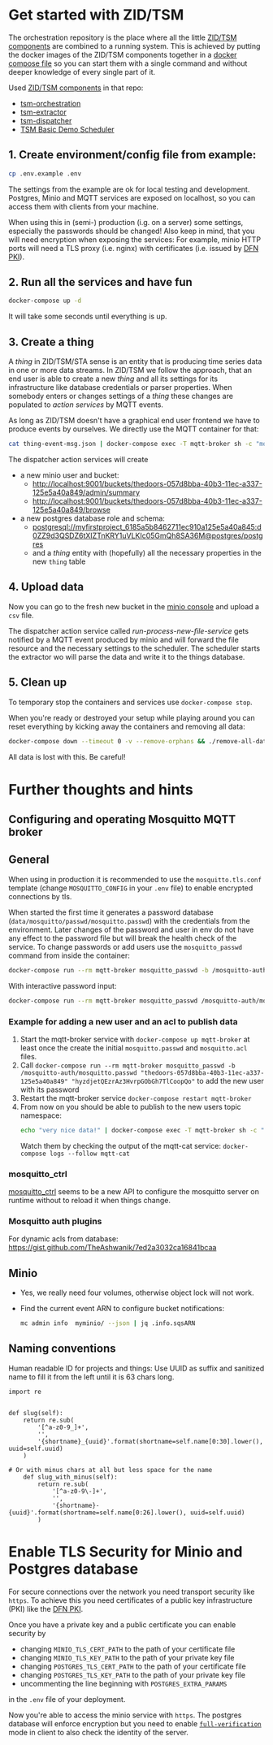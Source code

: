# Get started with ZID/TSM

The orchestration repository is the place where all the little [ZID/TSM
components](https://git.ufz.de/rdm-software/timeseries-management) are
combined to a running system. This is achieved by putting the docker
images of the ZID/TSM components together in a
[docker compose file](docker-compose.yml) so you can start them with a
single command and without deeper knowledge of every single part of it.

Used [ZID/TSM
components](https://git.ufz.de/rdm-software/timeseries-management) in
that repo:

- [tsm-orchestration](https://git.ufz.de/rdm-software/timeseries-management/tsm-orchestration)
- [tsm-extractor](https://git.ufz.de/rdm-software/timeseries-management/tsm-extractor)
- [tsm-dispatcher](https://git.ufz.de/rdm-software/timeseries-management/tsm-dispatcher)
- [TSM Basic Demo Scheduler](https://git.ufz.de/rdm-software/timeseries-management/tsm-basic-demo-scheduler)

## 1. Create environment/config file from example:

```bash
cp .env.example .env 
```
The settings from the example are ok for local testing and development.
Postgres, Minio and MQTT services are exposed on localhost, so you can
access them with clients from your machine.

When using this in (semi-) production (i.g. on a server) some settings,
especially the passwords should be changed! Also keep in mind, that you
will need encryption when exposing the services: For example, minio HTTP
ports will need a TLS proxy (i.e. nginx) with certificates (i.e.
issued by
[DFN PKI](https://www.pki.dfn.de/geant-trusted-certificate-services/)).

##  2. Run all the services and have fun

```bash
docker-compose up -d
```

It will take some seconds until everything is up.

## 3. Create a thing

A *thing* in ZID/TSM/STA sense is an entity that is producing time
series data in one or more data streams. In ZID/TSM we follow the
approach, that an end user is able to create a new *thing* and all its
settings for its infrastructure like database credentials or parser
properties. When somebody enters or changes settings of a *thing* these
changes are populated to *action services* by MQTT events.

As long as ZID/TSM doesn't have a graphical end user frontend we have to
produce events by ourselves. We directly use the MQTT container for
that:

```bash
cat thing-event-msg.json | docker-compose exec -T mqtt-broker sh -c "mosquitto_pub -t thing_created -u \$MQTT_USER -P \$MQTT_PASSWORD -s"
```

The dispatcher action services will create
- a new minio user and bucket:
  - <http://localhost:9001/buckets/thedoors-057d8bba-40b3-11ec-a337-125e5a40a849/admin/summary>
  - <http://localhost:9001/buckets/thedoors-057d8bba-40b3-11ec-a337-125e5a40a849/browse>
- a new postgres database role and schema:
  - <postgresql://myfirstproject_6185a5b8462711ec910a125e5a40a845:d0ZZ9d3QSDZ6tXIZTnKRY1uVLKIc05GmQh8SA36M@postgres/postgres>
  -   and a *thing* entity with (hopefully) all the necessary properties
      in the new `thing` table

## 4. Upload data

Now you can go to the fresh new bucket in the
[minio console](http://localhost:9001/buckets/thedoors-057d8bba-40b3-11ec-a337-125e5a40a849/browse)
and upload a `csv` file.

The dispatcher action service called *run-process-new-file-service* gets
notified by a MQTT event produced by minio and will forward the file
resource and the necessary settings to the scheduler. The scheduler
starts the extractor wo will parse the data and write it to the things
database.

## 5. Clean up

To temporary stop the containers and services use `docker-compose stop`.

When you're ready or destroyed your setup while playing around you can
reset everything by kicking away the containers and removing all data:

```bash
docker-compose down --timeout 0 -v --remove-orphans && ./remove-all-data.sh
```

All data is lost with this. Be careful!

# Further thoughts and hints

## Configuring and operating Mosquitto MQTT broker

## General

When using in production it is recommended to use the `mosquitto.tls.conf` template (change
`MOSQUITTO_CONFIG` in your `.env` file) to enable encrypted connections by tls.

When started the first time it generates a password database
(`data/mosquitto/passwd/mosquitto.passwd`) with the credentials from the environment. Later 
changes of the password and user in env do not have any effect to the password file but will
break the health check of the service. To change passwords or add users use the 
`mosquitto_passwd` command from inside the container:

```bash
docker-compose run --rm mqtt-broker mosquitto_passwd -b /mosquitto-auth/mosquitto.passwd "user" "password"
```

With interactive password input:

```bash
docker-compose run --rm mqtt-broker mosquitto_passwd /mosquitto-auth/mosquitto.passwd "user"
```

### Example for adding a new user and an acl to publish data

1. Start the mqtt-broker service with `docker-compose up mqtt-broker` at least once the create 
   the initial `mosquitto.passwd` and `mosquitto.acl` files.
2. Call `docker-compose run --rm mqtt-broker mosquitto_passwd -b /mosquitto-auth/mosquitto.passwd
   "thedoors-057d8bba-40b3-11ec-a337-125e5a40a849" "hyzdjetQEzrAz3HvrpGObGh7TlCoopQo"` to add 
   the new user with its password 
3. Restart the mqtt-broker service `docker-compose restart mqtt-broker`
4. From now on you should be able to publish to the new users topic namespace:
   ```bash
   echo "very nice data!" | docker-compose exec -T mqtt-broker sh -c "mosquitto_pub -t thedoors-057d8bba-40b3-11ec-a337-125e5a40a849/beautiful/sensor/1 -u thedoors-057d8bba-40b3-11ec-a337-125e5a40a849 -P hyzdjetQEzrAz3HvrpGObGh7TlCoopQo -s"
   ```
   Watch them by checking the output of the mqtt-cat service:
   `docker-compose logs --follow mqtt-cat`

### mosquitto_ctrl

[mosquitto_ctrl](https://mosquitto.org/man/mosquitto_ctrl-1.html) seems to be a new API to 
configure the mosquitto server on runtime without to reload it when things change.

### Mosquitto auth plugins

For dynamic acls from database: https://gist.github.com/TheAshwanik/7ed2a3032ca16841bcaa


## Minio

- Yes, we really need four volumes, otherwise object lock will not work.
- Find the current event ARN to configure bucket notifications:

    ```bash
    mc admin info  myminio/ --json | jq .info.sqsARN
    ```

## Naming conventions

Human readable ID for projects and things: Use UUID as suffix and
sanitized name to fill it from the left until it is 63 chars long.

```pathon
import re


def slug(self):
    return re.sub(
        '[^a-z0-9_]+',
        '',
        '{shortname}_{uuid}'.format(shortname=self.name[0:30].lower(), uuid=self.uuid)
    )
    
# Or with minus chars at all but less space for the name
    def slug_with_minus(self):
        return re.sub(
            '[^a-z0-9\-]+',
            '',
            '{shortname}-{uuid}'.format(shortname=self.name[0:26].lower(), uuid=self.uuid)
        )
```

# Enable TLS Security for Minio and Postgres database

For secure connections over the network you need transport security like
`https`. To achieve this you need certificates of a public key
infrastructure (PKI) like the
[DFN PKI](https://www.pki.dfn.de/geant-trusted-certificate-services/).

Once you have a private key and a public certificate you can enable
security by

- changing `MINIO_TLS_CERT_PATH` to the path of your certificate file
- changing `MINIO_TLS_KEY_PATH` to the path of your private key file
- changing `POSTGRES_TLS_CERT_PATH` to the path of your certificate file
- changing `POSTGRES_TLS_KEY_PATH` to the path of your private key file
- uncommenting the line beginning with `POSTGRES_EXTRA_PARAMS`

in the `.env` file of your deployment.

Now you're able to access the minio service with `https`. The postgres
database will enforce encryption but you need to enable
[`full-verification`](https://stackoverflow.com/questions/14021998/using-psql-to-connect-to-postgresql-in-ssl-mode) mode in client to also check the identity of the
server.
